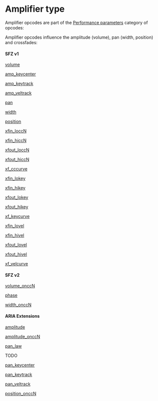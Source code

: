 ---
---
# Amplifier type

Amplifier opcodes are part of the [Performance parameters](/categories/performance_parameters)
category of opcodes:

Amplifier opcodes influence the amplitude (volume), pan (width, position)
and crossfades:

#### SFZ v1

[volume](/opcodes/sfz_1/volume)

[amp_keycenter](/opcodes/sfz_1/amp_keycenter)

[amp_keytrack](/opcodes/sfz_1/amp_keytrack)

[amp_veltrack](/opcodes/sfz_1/amp_veltrack)

[pan](/opcodes/sfz_1/pan)

[width](/opcodes/sfz_1/width)

[position](/opcodes/sfz_1/position)

[xfin_loccN](/opcodes/sfz_1/xfin_lo_hiccN)

[xfin_hiccN](/opcodes/sfz_1/xfin_lo_hiccN)

[xfout_loccN](/opcodes/sfz_1/xfout_lo_hiccN)

[xfout_hiccN](/opcodes/sfz_1/xfout_lo_hiccN)

[xf_cccurve](/opcodes/sfz_1/xf_cccurve)

[xfin_lokey](/opcodes/sfz_1/xfin_lo_hikey)

[xfin_hikey](/opcodes/sfz_1/xfin_lo_hikey)

[xfout_lokey](/opcodes/sfz_1/xfout_lo_hikey)

[xfout_hikey](/opcodes/sfz_1/xfout_lo_hikey)

[xf_keycurve](/opcodes/sfz_1/xf_keycurve)

[xfin_lovel](/opcodes/sfz_1/xfin_lo_hivel)

[xfin_hivel](/opcodes/sfz_1/xfin_lo_hivel)

[xfout_lovel](/opcodes/sfz_1/xfout_lo_hivel)

[xfout_hivel](/opcodes/sfz_1/xfout_lo_hivel)

[xf_velcurve](/opcodes/sfz_1/xf_velcurve)

#### SFZ v2

[volume_onccN](/opcodes/sfz_1/volume)

[phase](/opcodes/sfz_2/phase)

[width_onccN](/opcodes/sfz_2/width_onccN)

#### ARIA Extensions

[amplitude](/opcodes/aria/amplitude)

[amplitude_onccN](/opcodes/aria/amplitude_onccN)

[pan_law](/opcodes/aria/pan_law)

TODO

[pan_keycenter]()

[pan_keytrack]()

[pan_veltrack]()

[position_onccN]()

